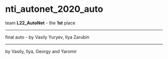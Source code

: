 # nti_autonet_2020_auto

team **L22_AutoNet** - the **1st** place
***
final auto - by Vasily Yuryev, Ilya Zarubin

***
by Vasily, Ilya,  Georgy and Yaromir
